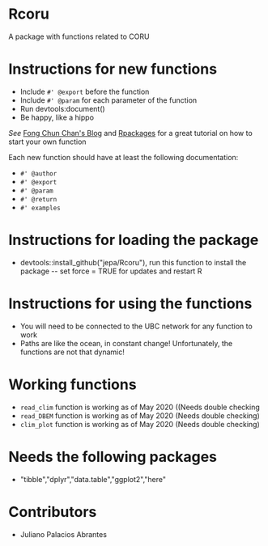 # Rcoru
A package with functions related to CORU

# Instructions for new functions

- Include `#' @export` before the function
- Include `#' @param` for each parameter of the function
- Run devtools:document()
- Be happy, like a hippo


*See* [Fong Chun Chan's Blog](https://tinyheero.github.io/jekyll/update/2015/07/26/making-your-first-R-package.html) and [Rpackages](https://r-pkgs.org/man.html) for a great tutorial on how to start your own function

Each new function should have at least the following documentation:

- `#' @author`
- `#' @export` 
- `#' @param` 
- `#' @return`
- `#' examples`

# Instructions for loading the package

- devtools::install_github("jepa/Rcoru"), run this function to install the package
  -- set force = TRUE for updates and restart R
  
# Instructions for using the functions

- You will need to be connected to the UBC network for any function to work
- Paths are like the ocean, in constant change! Unfortunately, the functions are not that dynamic!

# Working functions

- `read_clim` function is working as of May 2020 ((Needs double checking
- `read_DBEM` function is working as of May 2020 (Needs double checking)
- `clim_plot` function is working as of May 2020 (Needs double checking)


# Needs the following packages

- "tibble","dplyr","data.table","ggplot2","here"

# Contributors

- Juliano Palacios Abrantes
